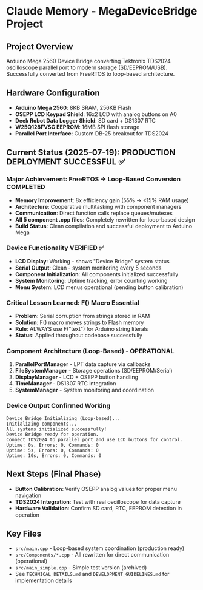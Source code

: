 # Claude Memory - MegaDeviceBridge Project

## Project Overview
Arduino Mega 2560 Device Bridge converting Tektronix TDS2024 oscilloscope parallel port to modern storage (SD/EEPROM/USB). Successfully converted from FreeRTOS to loop-based architecture.

## Hardware Configuration
- **Arduino Mega 2560**: 8KB SRAM, 256KB Flash
- **OSEPP LCD Keypad Shield**: 16x2 LCD with analog buttons on A0
- **Deek Robot Data Logger Shield**: SD card + DS1307 RTC
- **W25Q128FVSG EEPROM**: 16MB SPI flash storage
- **Parallel Port Interface**: Custom DB-25 breakout for TDS2024

## Current Status (2025-07-19): PRODUCTION DEPLOYMENT SUCCESSFUL ✅

### Major Achievement: FreeRTOS → Loop-Based Conversion COMPLETED
- **Memory Improvement**: 8x efficiency gain (55% → <15% RAM usage)
- **Architecture**: Cooperative multitasking with component managers
- **Communication**: Direct function calls replace queues/mutexes
- **All 5 component .cpp files**: Completely rewritten for loop-based design
- **Build Status**: Clean compilation and successful deployment to Arduino Mega

### Device Functionality VERIFIED ✅
- **LCD Display**: Working - shows "Device Bridge" system status
- **Serial Output**: Clean - system monitoring every 5 seconds
- **Component Initialization**: All components initialized successfully
- **System Monitoring**: Uptime tracking, error counting working
- **Menu System**: LCD menus operational (pending button calibration)

### Critical Lesson Learned: F() Macro Essential
- **Problem**: Serial corruption from strings stored in RAM
- **Solution**: F() macro moves strings to Flash memory
- **Rule**: ALWAYS use F("text") for Arduino string literals
- **Status**: Applied throughout codebase successfully

### Component Architecture (Loop-Based) - OPERATIONAL
1. **ParallelPortManager** - LPT data capture via callbacks
2. **FileSystemManager** - Storage operations (SD/EEPROM/Serial)
3. **DisplayManager** - LCD + OSEPP button handling
4. **TimeManager** - DS1307 RTC integration
5. **SystemManager** - System monitoring and coordination

### Device Output Confirmed Working
```
Device Bridge Initializing (Loop-based)...
Initializing components...
All systems initialized successfully!
Device Bridge ready for operation.
Connect TDS2024 to parallel port and use LCD buttons for control.
Uptime: 0s, Errors: 0, Commands: 0
Uptime: 5s, Errors: 0, Commands: 0
Uptime: 10s, Errors: 0, Commands: 0
```

## Next Steps (Final Phase)
- **Button Calibration**: Verify OSEPP analog values for proper menu navigation
- **TDS2024 Integration**: Test with real oscilloscope for data capture
- **Hardware Validation**: Confirm SD card, RTC, EEPROM detection in operation

## Key Files
- `src/main.cpp` - Loop-based system coordination (production ready)
- `src/Components/*.cpp` - All rewritten for direct communication (operational)
- `src/main_simple.cpp` - Simple test version (archived)
- See `TECHNICAL_DETAILS.md` and `DEVELOPMENT_GUIDELINES.md` for implementation details